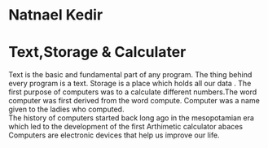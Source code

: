 # Natnael Kedir 

# Text,Storage & Calculater

 Text is the basic and fundamental part of any program. The thing behind every
program is a text. 
 Storage is a place which holds all our data . 
 The first purpose of computers was to a calculate different numbers.The word 
computer was first derived from the word compute. Computer was a name given 
to the ladies who computed.     
The history of computers started back long ago in the mesopotamian era which 
led to the development of the first Arthimetic calculator abaces 
Computers are electronic devices that help us improve our life.  
